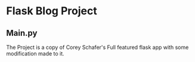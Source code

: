 # Flask Blog Project

## Main.py
The Project is a copy of Corey Schafer's Full featured flask app with some modification made to it.
